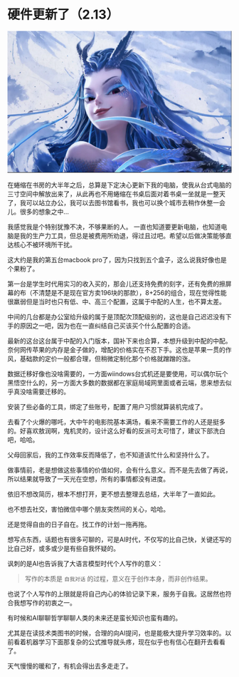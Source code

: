 # 硬件更新了（2.13）

![image.png](%E7%A1%AC%E4%BB%B6%E6%9B%B4%E6%96%B0%E4%BA%86%EF%BC%882%2013%EF%BC%89/image.png)

在蜷缩在书房的大半年之后，总算是下定决心更新下我的电脑，使我从台式电脑的三寸空间中解放出来了，从此再也不用蜷缩在书桌后面对着书桌一坐就是一整天了，我可以站立办公，我可以去图书馆看书，我也可以换个城市去稍作休整一会儿。很多的想象之中…

我感觉我是个特别犹豫不决，不够果断的人。 一直也知道要更新电脑，也知道电脑是我的生产力工具，但总是被费用所劝退，得过且过吧。希望以后做决策能够直达核心不被环境所干扰。

这大约是我的第五台macbook pro了，因为只找到五个盒子，这么说我好像也是个果粉了。

第一台是学生时代用实习的收入买的，那会儿还支持免费的刻字，还有免费的擦屏幕的布（不清楚是不是现在官方卖196块的那款），8+256的组合，现在觉得性能很羸弱但是当时也只有低、中、高三个配置，这属于中配的人生，也不算太差。

中间的几台都是办公室给升级的属于是顶配次顶配级别的，这也是自己迟迟没有下手的原因之一吧，因为也在一直纠结自己买该买个什么配置的合适。

最新的这台这台属于中配的入门版本，国补下来也合算，本想升级到中配的中配。奈何网传苹果的内存是金子做的，增配的价格实在不忍下手。这也是苹果一贯的作风，基础款的定价一般都合理，但稍微定制化那个价格就蹭蹭的涨。

数据迁移好像也没啥需要的，一方面wiindows台式机还是要使用，可以偶尔玩个黑悟空什么的，另一方面大多数的数据都在家庭局域网里面或者云端，思来想去似乎真没啥需要迁移的。

安装了些必备的工具，绑定了些账号，配置了用户习惯就算装机完成了。

去看了个火爆的哪吒，大中午的电影院基本满场，看来不需要工作的人还是挺多的。好喜欢敖润啊，鬼机灵的，设计这么好看的反派可太可惜了，建议下部洗白吧，哈哈。

父母回家后，我的工作效率反而降低了，也不知道该忙什么和坚持什么了。

做事情前，老是想做这些事情的价值如何，会有什么意义。而不是先去做了再说，所以结果就导致了一天光在空想，所有的事情都没有进度。

依旧不想改简历，根本不想打开，更不想去整理去总结，大半年了一直如此。

也不想去社交，害怕微信中哪个朋友突然间的关心，哈哈。

还是觉得自由的日子自在。找工作的计划一拖再拖。

想写点东西，话题也有很多可聊的，可是AI时代，不仅写的比自己快，关键还写的比自己好，或多或少是有些自我怀疑的。

讽刺的是AI也告诉我了大语言模型时代个人写作的意义：

> 写作的本质是 `自我对话` 的过程，意义在于创作本身，而非创作结果。
> 

也说了个人写作的上限就是将自己内心的体验记录下来，服务于自我。这居然也符合我想写作的初衷之一。

有时候和AI聊聊哲学聊聊人类的未来还是蛮长知识也蛮有趣的。

尤其是在读技术类图书的时候，合理的向AI提问，也是能极大提升学习效率的。以前看着机器学习下面那复杂的公式推导就头疼，现在似乎也有信心在翻开去看看了。

天气慢慢的暖和了，有机会得出去多走走了。